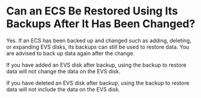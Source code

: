 # Can an ECS Be Restored Using Its Backups After It Has Been Changed?<a name="EN-US_TOPIC_0056584627"></a>

Yes. If an ECS has been backed up and changed such as adding, deleting, or expanding EVS disks, its backups can still be used to restore data. You are advised to back up data again after the change.

If you have added an EVS disk after backup, using the backup to restore data will not change the data on the EVS disk.

If you have deleted an EVS disk after backup, using the backup to restore data will not include the data on the EVS disk.

